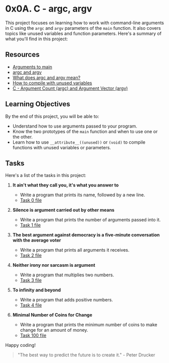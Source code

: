 # 0x0A. C - argc, argv

This project focuses on learning how to work with command-line arguments in C using the `argc` and `argv` parameters of the `main` function. It also covers topics like unused variables and function parameters. Here's a summary of what you'll find in this project:

## Resources

- [Arguments to main](https://publications.gbdirect.co.uk//c_book/chapter10/arguments_to_main.html)
- [argc and argv](https://www.geeksforgeeks.org/command-line-arguments-in-c-cpp/)
- [What does argc and argv mean?](https://stackoverflow.com/questions/3024197/what-does-int-argc-char-argv-mean)
- [How to compile with unused variables](https://stackoverflow.com/questions/2955994/why-does-gcc-not-say-that-my-variable-is-unused)
- [C - Argument Count (argc) and Argument Vector (argv)](https://www.tutorialspoint.com/cprogramming/c_command_line_arguments.htm)

## Learning Objectives

By the end of this project, you will be able to:

- Understand how to use arguments passed to your program.
- Know the two prototypes of the `main` function and when to use one or the other.
- Learn how to use `__attribute__((unused))` or `(void)` to compile functions with unused variables or parameters.

## Tasks

Here's a list of the tasks in this project:

1. **It ain't what they call you, it's what you answer to**
   - Write a program that prints its name, followed by a new line.
   - [Task 0 file](./0-whatsmyname.c)

2. **Silence is argument carried out by other means**
   - Write a program that prints the number of arguments passed into it.
   - [Task 1 file](./1-args.c)

3. **The best argument against democracy is a five-minute conversation with the average voter**
   - Write a program that prints all arguments it receives.
   - [Task 2 file](./2-args.c)

4. **Neither irony nor sarcasm is argument**
   - Write a program that multiplies two numbers.
   - [Task 3 file](./3-mul.c)

5. **To infinity and beyond**
   - Write a program that adds positive numbers.
   - [Task 4 file](./4-add.c)

6. **Minimal Number of Coins for Change**
   - Write a program that prints the minimum number of coins to make change for an amount of money.
   - [Task 100 file](./100-change.c)

Happy coding!

> "The best way to predict the future is to create it." - Peter Drucker

